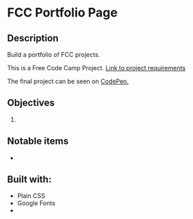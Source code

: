 # FCC Portfolio Page

## Description
Build a portfolio of FCC projects.

This is a Free Code Camp Project. [Link to project requirements](https://www.freecodecamp.org/learn/responsive-web-design/responsive-web-design-projects/build-a-personal-portfolio-webpage)

The final project can be seen on [CodePen.]()

## Objectives
1. 

## Notable items
* 

## Built with:
* Plain CSS
* Google Fonts
* 

